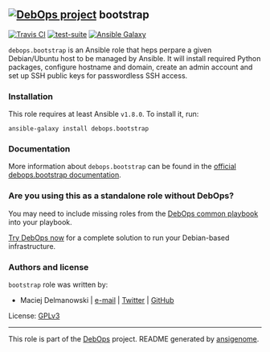 ## [![DebOps project](http://debops.org/images/debops-small.png)](http://debops.org) bootstrap

[![Travis CI](http://img.shields.io/travis/debops/ansible-bootstrap.svg?style=flat)](http://travis-ci.org/debops/ansible-bootstrap) [![test-suite](http://img.shields.io/badge/test--suite-ansible--bootstrap-blue.svg?style=flat)](https://github.com/debops/test-suite/tree/master/ansible-bootstrap/)  [![Ansible Galaxy](http://img.shields.io/badge/galaxy-debops.bootstrap-660198.svg?style=flat)](https://galaxy.ansible.com/list#/roles/4375)

`debops.bootstrap` is an Ansible role that heps perpare a given
Debian/Ubuntu host to be managed by Ansible. It will install required
Python packages, configure hostname and domain, create an admin account and
set up SSH public keys for passwordless SSH access.

### Installation

This role requires at least Ansible `v1.8.0`. To install it, run:

    ansible-galaxy install debops.bootstrap

### Documentation

More information about `debops.bootstrap` can be found in the
[official debops.bootstrap documentation](http://docs.debops.org/en/latest/ansible/roles/ansible-bootstrap/docs/).



### Are you using this as a standalone role without DebOps?

You may need to include missing roles from the [DebOps common
playbook](https://github.com/debops/debops-playbooks/blob/master/playbooks/common.yml)
into your playbook.

[Try DebOps now](https://github.com/debops/debops) for a complete solution to run your Debian-based infrastructure.





### Authors and license

`bootstrap` role was written by:
- Maciej Delmanowski | [e-mail](mailto:drybjed@gmail.com) | [Twitter](https://twitter.com/drybjed) | [GitHub](https://github.com/drybjed)

License: [GPLv3](https://tldrlegal.com/license/gnu-general-public-license-v3-%28gpl-3%29)

***

This role is part of the [DebOps](http://debops.org/) project. README generated by [ansigenome](https://github.com/nickjj/ansigenome/).
